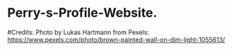 # Perry-s-Profile-Website.

#Credits: Photo by Lukas Hartmann from Pexels: https://www.pexels.com/photo/brown-painted-wall-on-dim-light-1055613/
